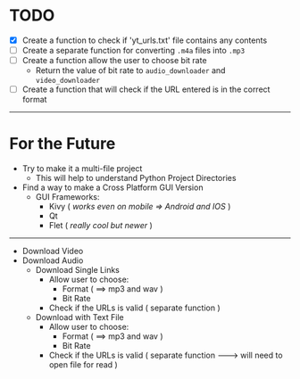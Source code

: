 # TODO

- [x] Create a function to check if 'yt_urls.txt' file contains any contents
- [ ] Create a separate function for converting `.m4a` files into `.mp3`
- [ ] Create a function allow the user to choose bit rate
    - Return the value of bit rate to `audio_downloader` and `video_downloader`
- [ ] Create a function that will check if the URL entered is in the correct format

---

# For the Future

- Try to make it a multi-file project
    - This will help to understand Python Project Directories
- Find a way to make a Cross Platform GUI Version
    - GUI Frameworks:
        - Kivy ( *works even on mobile $\Rightarrow$ Android and IOS* )
        - Qt
        - Flet ( *really cool but newer* )

---

- Download Video
- Download Audio
    - Download Single Links
        - Allow user to choose:
            - Format ( ==> mp3 and wav )
            - Bit Rate
        - Check if the URLs is valid ( separate function )
    - Download with Text File
        - Allow user to choose:
            - Format ( ==> mp3 and wav )
            - Bit Rate
        - Check if the URLs is valid ( separate function ---> will need to open file for read )
